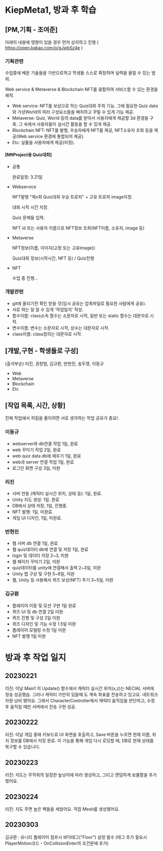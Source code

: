 # KiepMeta1, 방과 후 학습

## [PM,기획 - 조여준]
 
아래의 내용에 영향이 있을 경우 먼저 상의하고 진행
( https://open.kakao.com/o/gJwbSz4e )

### 기획관련
 수업중에 배운 기술들을 기반으로하고 학생들 스스로 확장하며 실력을 올릴 수 있는 범위.
 
 Web service & Metaverse & Blockchain NFT를 융합하여 서비스할 수 있는 환경을 제작.
- Web service: NFT를 보상으로 하는 Quiz대회 주최 기능. 그에 필요한 Quiz data와 가상World의 여러 구성요소들을 배치하고 꾸밀 수 있게 기능 제공.
- Metaverse: Quiz, World 등의 data를 받아서 사용자에게 제공할 3d 환경을 구축. 그 속에서 사용자들이 실시간 활동을 할 수 있게 제공.
- Blockchain NFT: NFT를 발행, 우승자에게 NFT를 제공, NFT소유자 조회 등을 제공(Web service 환경에 통합되어 제공).
- Etc: 실물을 사용자에게 제공(미정). 
 
 
 
 
 
#### [NftProject용 Quiz대회]
- 공통
  
  완료일정: 3.21일
  
- Webservice

  NFT발행 "제x회 Quiz대회 우승 트로피" + 고유 트로피 image지정.
  
  대회 시작 시간 지정.
  
  Quiz 문제들 입력.
 
  NFT id 또는 사용자 이름으로 NFT정보 조회(NFT이름, 소유자, image 등)

- Metaverse

  NFT정보(이름, 이미지(고정 또는 고유image))
 
  Quiz대회 정보(시작시간, NFT 등) / Quiz진행

- NFT

  수업 중 진행...
 
 
 
 
### 개발관련
- git에 올리기전 확인 받을 것(임시 공유는 압축파일로 필요한 사람에게 공유).
- 서로 하는 일 알 수 있게 '작업일지' 작성.
- 함수이름: class소속 함수는 소문자로 시작, 일반 또는 static 함수는 대문자로 시작.
- 변수이름: 변수는 소문자로 시작, 상수는 대문자로 시작.
- class이름: class정의는 대문자로 시작.
 
## [개발,구현 - 학생들로 구성]
 (출석부순) 리진, 권창범, 김규환, 반현진, 송두영, 이동규
- Web
- Metaverse
- Blockchain
- Etc

## [작업 목록, 시간, 상황]
전체 작업에서 허점을 줄이려면 서로 생각하는 작업 공유가 중요!.

### 이동규
- webserver와 db연결 작업 1일, 완료
- web 꾸미기 작업 2일, 완료
- web quiz data db에 채우기 1일, 완료
- web과 server 연결 작업 1일, 완료
- 로그인 화면 구성 3일, 미완

### 리진
- 서버 연동 (캐릭터 실시간 위치, 상태 등): 1일, 완료.
- Unity 지도 생성: 1일. 완료
- DB에서 상태 저장, 1일, 진행중.
- NFT 발행: 1일, 미완료.
- 게임 UI 디자인, 1일, 미완료.

### 반현진
- 웹 서버 db 연결 1일, 완료
- 웹 quiz데이터 db에 연결 및 저장 1일, 완료
- login 및 데이터 저장 2~3, 미완 
- 웹 페이지 꾸미기 2일, 미완
- quiz데이터를 unity에 연결해서 출력 2~3일, 미완
- Unity 맵 구상 및 구현 5~6일, 미완
- 웹, Unity 등 사용해서 퀴즈 보상(NFT) 주기 3~5일, 미완

### 김규환
- 플레이어 이동 및 모션 구현 1일 완료
- 퀴즈 UI 및 db 연결 2일 미완 
- 퀴즈 진행 및 구성 2일 미완
- 퀴즈 디자인 및 기능 수정 1.5일 미완
- 플레이어 모델링 수정 1일 미완
- NFT 발행 1일 미완

# 방과 후 작업 일지


## 20230221

리진: 이날 Main1 의 Update() 함수에서 캐릭터 실시간 위치(x,z)는  NECIAL 서버에 정송 성공했슴.
   그러나 캐릭터 가만히 있을때 도 계속 촤표를 전송하고 있고요. 네트워크 자원 낭비 됐어요.
   그래서 CharacterController에서 캐릭터 움직임을 판단하고, 수정 후 움직일 때만 서버에서 전송 구현 성공. 

## 20230222
리진: 이날 게임 중에 키보드로 UI 화면을 호출하고, Save 버튼을 누르면 현재 이름, 위치 정보를 DB에서 저장 완료.
   이 기능을 통해 게임 다시 로딩할 때, DB로 현재 상태를 복구할 수 있습니다.
   
## 20230223
리진:  지도는 무작위의 일정한 높낮이에 따라 생성하고, 그리고 랜덤하게 보물함을 추가했어요. 

## 20230224
리진:  지도 주면 높은 벽들을 세웠어요. 직접 Mesh를 생성했어요.

## 20230303
김규환 : 유니티 플레이어 점프시 바닥태그("Floor") 설정 필수 (태그 추가 필요시 PlayerMotion코드 - OnCollisionEnter의 조건문에 추가)
